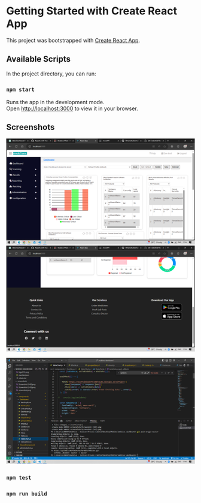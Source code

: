 # Getting Started with Create React App

This project was bootstrapped with [Create React App](https://github.com/facebook/create-react-app).

## Available Scripts

In the project directory, you can run:

### `npm start`

Runs the app in the development mode.\
Open [http://localhost:3000](http://localhost:3000) to view it in your browser.

## Screenshots

![App Screenshot](./screenshots/screenshot.png)
![App Screenshot](./screenshots/Screenshot%20(142).png)

![App Screenshot](./screenshots/Screenshot%20(144).png)



### `npm test`


### `npm run build`

